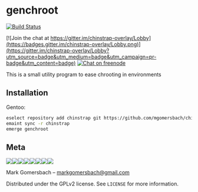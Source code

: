 # genchroot

[![Build Status](https://travis-ci.com/mgomersbach/genchroot.svg?branch=master)](https://travis-ci.com/mgomersbach/genchroot)

[![Join the chat at https://gitter.im/chinstrap-overlay/Lobby](https://badges.gitter.im/chinstrap-overlay/Lobby.png)](https://gitter.im/chinstrap-overlay/Lobby?utm_source=badge&utm_medium=badge&utm_campaign=pr-badge&utm_content=badge)
[![Chat on freenode](https://img.shields.io/badge/chat-on%20freenode-red.png)](irc://freenode/chinstrap)


This is a small utility program to ease chrooting in environments


## Installation

Gentoo:

```sh
eselect repository add chinstrap git https://github.com/mgomersbach/chinstrap-overlay.git
emaint sync -r chinstrap
emerge genchroot
```

## Meta
[![](https://sourcerer.io/fame/mgomersbach/mgomersbach/chinstrap-overlay/images/0)](https://sourcerer.io/fame/mgomersbach/mgomersbach/chinstrap-overlay/links/0)[![](https://sourcerer.io/fame/mgomersbach/mgomersbach/chinstrap-overlay/images/1)](https://sourcerer.io/fame/mgomersbach/mgomersbach/chinstrap-overlay/links/1)[![](https://sourcerer.io/fame/mgomersbach/mgomersbach/chinstrap-overlay/images/2)](https://sourcerer.io/fame/mgomersbach/mgomersbach/chinstrap-overlay/links/2)[![](https://sourcerer.io/fame/mgomersbach/mgomersbach/chinstrap-overlay/images/3)](https://sourcerer.io/fame/mgomersbach/mgomersbach/chinstrap-overlay/links/3)[![](https://sourcerer.io/fame/mgomersbach/mgomersbach/chinstrap-overlay/images/4)](https://sourcerer.io/fame/mgomersbach/mgomersbach/chinstrap-overlay/links/4)[![](https://sourcerer.io/fame/mgomersbach/mgomersbach/chinstrap-overlay/images/5)](https://sourcerer.io/fame/mgomersbach/mgomersbach/chinstrap-overlay/links/5)[![](https://sourcerer.io/fame/mgomersbach/mgomersbach/chinstrap-overlay/images/6)](https://sourcerer.io/fame/mgomersbach/mgomersbach/chinstrap-overlay/links/6)[![](https://sourcerer.io/fame/mgomersbach/mgomersbach/chinstrap-overlay/images/7)](https://sourcerer.io/fame/mgomersbach/mgomersbach/genchroot/links/7)


Mark Gomersbach – markgomersbach@gmail.com

Distributed under the GPLv2 license. See ``LICENSE`` for more information.

